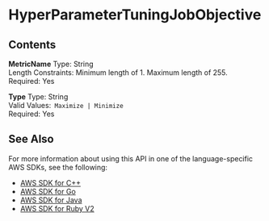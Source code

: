 # HyperParameterTuningJobObjective<a name="API_HyperParameterTuningJobObjective"></a>

## Contents<a name="API_HyperParameterTuningJobObjective_Contents"></a>

 **MetricName**   <a name="SageMaker-Type-HyperParameterTuningJobObjective-MetricName"></a>
Type: String  
Length Constraints: Minimum length of 1\. Maximum length of 255\.  
Required: Yes

 **Type**   <a name="SageMaker-Type-HyperParameterTuningJobObjective-Type"></a>
Type: String  
Valid Values:` Maximize | Minimize`   
Required: Yes

## See Also<a name="API_HyperParameterTuningJobObjective_SeeAlso"></a>

For more information about using this API in one of the language\-specific AWS SDKs, see the following:
+  [AWS SDK for C\+\+](http://docs.aws.amazon.com/goto/SdkForCpp/sagemaker-2017-07-24/HyperParameterTuningJobObjective) 
+  [AWS SDK for Go](http://docs.aws.amazon.com/goto/SdkForGoV1/sagemaker-2017-07-24/HyperParameterTuningJobObjective) 
+  [AWS SDK for Java](http://docs.aws.amazon.com/goto/SdkForJava/sagemaker-2017-07-24/HyperParameterTuningJobObjective) 
+  [AWS SDK for Ruby V2](http://docs.aws.amazon.com/goto/SdkForRubyV2/sagemaker-2017-07-24/HyperParameterTuningJobObjective) 